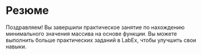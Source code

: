 # Резюме

Поздравляем! Вы завершили практическое занятие по нахождению минимального значения массива на основе функции. Вы можете выполнить больше практических заданий в LabEx, чтобы улучшить свои навыки.
